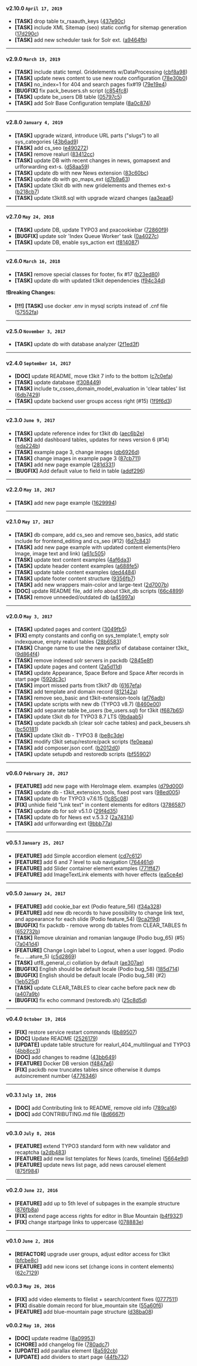 
#### v2.10.0 `April 17, 2019`

- **[TASK]** drop table tx_rsaauth_keys ([437e90c](https://github.com/t3kit/t3kit_db/commit/437e90c))
- **[TASK]** include XML Sitemap (seo) static config for sitemap generation ([17d290c](https://github.com/t3kit/t3kit_db/commit/17d290c))
- **[TASK]** add new scheduler task for Solr ext. ([a9464fb](https://github.com/t3kit/t3kit_db/commit/a9464fb))

***

#### v2.9.0 `March 19, 2019`

- **[TASK]** include static templ. Gridelements w/DataProcessing ([cbf8a98](https://github.com/t3kit/t3kit_db/commit/cbf8a98))
- **[TASK]** update news content to use new route configuration ([78e30b0](https://github.com/t3kit/t3kit_db/commit/78e30b0))
- **[TASK]** no_index=1 for 404 and search pages fix#19 ([79e19e4](https://github.com/t3kit/t3kit_db/commit/79e19e4))
- **[BUGFIX]** fix pack_beusers.sh script ([c854fc8](https://github.com/t3kit/t3kit_db/commit/c854fc8))
- **[TASK]** update be_users DB table ([05797c5](https://github.com/t3kit/t3kit_db/commit/05797c5))
- **[TASK]** add Solr Base Configuration template ([8a0c874](https://github.com/t3kit/t3kit_db/commit/8a0c874))

***

#### v2.8.0 `January 4, 2019`

- **[TASK]** upgrade wizard, introduce URL parts ("slugs") to all sys_categories ([43b6ad9](https://github.com/t3kit/t3kit_db/commit/43b6ad9))
- **[TASK]** add cs_seo ([e490272](https://github.com/t3kit/t3kit_db/commit/e490272))
- **[TASK]** remove realurl ([83412cc](https://github.com/t3kit/t3kit_db/commit/83412cc))
- **[TASK]** update DB with recent changes in news, gomapsext and urlforwarding ext-s. ([d58aa59](https://github.com/t3kit/t3kit_db/commit/d58aa59))
- **[TASK]** update db with new News extension ([83c60bc](https://github.com/t3kit/t3kit_db/commit/83c60bc))
- **[TASK]** update db with go_maps_ext ([d7b9a63](https://github.com/t3kit/t3kit_db/commit/d7b9a63))
- **[TASK]** update t3kit db with new gridelements and themes ext-s ([b218cb7](https://github.com/t3kit/t3kit_db/commit/b218cb7))
- **[TASK]** update t3kit8.sql with upgrade wizard changes ([aa3eaa6](https://github.com/t3kit/t3kit_db/commit/aa3eaa6))

***

#### v2.7.0 `May 24, 2018`
- **[TASK]** update DB, update TYPO3 and pxacookiebar ([72860f9](https://github.com/t3kit/t3kit_db/commit/72860f9))
- **[BUGFIX]** update solr 'Index Queue Worker' task ([0a4027c](https://github.com/t3kit/t3kit_db/commit/0a4027c))
- **[TASK]** update DB, enable sys_action ext ([f814087](https://github.com/t3kit/t3kit_db/commit/f814087))

***

#### v2.6.0 `March 16, 2018`
- **[TASK]** remove special classes for footer, fix #17 ([b23ed80](https://github.com/t3kit/t3kit_db.git/commit/b23ed80))
- **[TASK]** update db with updated t3kit dependencies ([f94c34d](https://github.com/t3kit/t3kit_db.git/commit/f94c34d))

:heavy_exclamation_mark:**Breaking Changes:**
- **[!!!]** **[TASK]** use docker .env in mysql scripts instead of .cnf file ([57552fa](https://github.com/t3kit/t3kit_db.git/commit/57552fa))

***

#### v2.5.0 `November 3, 2017`
- **[TASK]** update db with database analyzer ([2f1ed3f](https://github.com/t3kit/t3kit_db.git/commit/2f1ed3f))

***

#### v2.4.0 `September 14, 2017`
- **[DOC]** update README, move t3kit 7 info to the bottom ([c7c0efa](https://github.com/t3kit/t3kit_db.git/commit/c7c0efa))
- **[TASK]** update database ([f308449](https://github.com/t3kit/t3kit_db.git/commit/f308449))
- **[TASK]** include tx_csseo_domain_model_evaluation in 'clear tables' list ([6db7429](https://github.com/t3kit/t3kit_db.git/commit/6db7429))
- **[TASK]** update backend user groups access right (#15) ([1f9f6d3](https://github.com/t3kit/t3kit_db.git/commit/1f9f6d3))

***

#### v2.3.0 `June 9, 2017`
- **[TASK]** update reference index for t3kit db ([aec6b2e](https://github.com/t3kit/t3kit_db.git/commit/aec6b2e))
- **[TASK]** add dashboard tables, updates for news version 6 (#14) ([eda224b](https://github.com/t3kit/t3kit_db.git/commit/eda224b))
- **[TASK]** example page 3, change images ([db6926d](https://github.com/t3kit/t3kit_db.git/commit/db6926d))
- **[TASK]** change images in example page 3 ([87cb711](https://github.com/t3kit/t3kit_db.git/commit/87cb711))
- **[TASK]** add new page example ([281d331](https://github.com/t3kit/t3kit_db.git/commit/281d331))
- **[BUGFIX]** Add default value to field in table ([addf296](https://github.com/t3kit/t3kit_db.git/commit/addf296))

***

#### v2.2.0 `May 18, 2017`
- **[TASK]** add new page example ([1629994](https://github.com/t3kit/t3kit_db.git/commit/1629994))

***

#### v2.1.0 `May 17, 2017`
- **[TASK]** db compare, add cs_seo and remove seo_basics, add static include for frontend_editing and cs_seo (#12) ([6d7c843](https://github.com/t3kit/t3kit_db.git/commit/6d7c843))
- **[TASK]** add new page example with updated content elements(Hero Image, image text and link) ([a61c505](https://github.com/t3kit/t3kit_db.git/commit/a61c505))
- **[TASK]** update text content examples ([4af6da3](https://github.com/t3kit/t3kit_db.git/commit/4af6da3))
- **[TASK]** update header content examples ([a688fe5](https://github.com/t3kit/t3kit_db.git/commit/a688fe5))
- **[TASK]** update table content examples ([ded4484](https://github.com/t3kit/t3kit_db.git/commit/ded4484))
- **[TASK]** update footer content structure ([9356fb7](https://github.com/t3kit/t3kit_db.git/commit/9356fb7))
- **[TASK]** add new wrappers main-color and large-text ([2d7007b](https://github.com/t3kit/t3kit_db.git/commit/2d7007b))
- **[DOC]** update README file, add info about t3kit_db scripts ([66c4899](https://github.com/t3kit/t3kit_db.git/commit/66c4899))
- **[TASK]** remove unneeded/outdated db ([a45997a](https://github.com/t3kit/t3kit_db.git/commit/a45997a))

***

#### v2.0.0 `May 3, 2017`
- **[TASK]** updated pages and content ([3049fb5](https://github.com/t3kit/t3kit_db/commit/3049fb5))
- **[FIX]** empty constants and config on sys_template:1, empty solr indexqueue, empty realurl tables ([28b6583](https://github.com/t3kit/t3kit_db/commit/28b6583))
- **[TASK]** Change name to use the new prefix of database container t3kit_ ([9d864f4](https://github.com/t3kit/t3kit_db/commit/9d864f4))
- **[TASK]** remove indexed solr servers in packdb ([2845e8f](https://github.com/t3kit/t3kit_db/commit/2845e8f))
- **[TASK]** update pages and content ([2a5d11d](https://github.com/t3kit/t3kit_db/commit/2a5d11d))
- **[TASK]** update Appearance, Space Before and Space After records in start page ([592dc3c](https://github.com/t3kit/t3kit_db/commit/592dc3c))
- **[TASK]** import missed parts from t3kit7 db ([6167efa](https://github.com/t3kit/t3kit_db/commit/6167efa))
- **[TASK]** add template and domain record ([812142a](https://github.com/t3kit/t3kit_db/commit/812142a))
- **[TASK]** remove seo_basic and t3kit-extension-tools ([af76adb](https://github.com/t3kit/t3kit_db/commit/af76adb))
- **[TASK]** update scripts with new db (TYPO3 v8.7) ([8460e00](https://github.com/t3kit/t3kit_db/commit/8460e00))
- **[TASK]** add separate table be_users (be_users.sql) for t3kit ([f687b65](https://github.com/t3kit/t3kit_db/commit/f687b65))
- **[TASK]** update t3kit db for TYPO3 8.7 LTS ([9bdaab5](https://github.com/t3kit/t3kit_db/commit/9bdaab5))
- **[TASK]** update packdb.sh (clear solr cache tables) and pack_beusers.sh ([bc50181](https://github.com/t3kit/t3kit_db/commit/bc50181))
- **[TASK]** update t3kit db - TYPO3 8 ([be8c3de](https://github.com/t3kit/t3kit_db/commit/be8c3de))
- **[TASK]** modify t3kit setup/restore/pack scripts ([fe0eaea](https://github.com/t3kit/t3kit_db/commit/fe0eaea))
- **[TASK]** add composer.json conf. ([b2012d0](https://github.com/t3kit/t3kit_db/commit/b2012d0))
- **[TASK]** update setupdb and restoredb scripts ([bf55902](https://github.com/t3kit/t3kit_db/commit/bf55902))

***

#### v0.6.0 `February 20, 2017`
- **[FEATURE]** add new page with HeroImage elem. examples ([d79d000](https://github.com/t3kit/t3kit_db/commit/d79d000))
- **[TASK]** update db - t3kit_extension_tools, fixed post vars ([98ed005](https://github.com/t3kit/t3kit_db/commit/98ed005))
- **[TASK]** update db for TYPO3 v7.6.15 ([1c85c08](https://github.com/t3kit/t3kit_db/commit/1c85c08))
- **[FIX]** unhide field "Link text" in content elements for editors ([3786587](https://github.com/t3kit/t3kit_db/commit/3786587))
- **[TASK]** update db for solr v5.1.0 ([29f4d35](https://github.com/t3kit/t3kit_db/commit/29f4d35))
- **[TASK]** update db for News ext v.5.3.2 ([2a74314](https://github.com/t3kit/t3kit_db/commit/2a74314))
- **[TASK]** add urlforwarding ext ([9bbb77a](https://github.com/t3kit/t3kit_db/commit/9bbb77a))

***

#### v0.5.1 `January 25, 2017`
- **[FEATURE]** add Simple accordion element ([cd7c612](https://github.com/t3kit/t3kit_db/commit/cd7c612))
- **[FEATURE]** add 6 and 7 level to sub navigation ([764461d](https://github.com/t3kit/t3kit_db/commit/764461d))
- **[FEATURE]** add Slider container element examples ([771ff47](https://github.com/t3kit/t3kit_db/commit/771ff47))
- **[FEATURE]** add ImageTextLink elements with hover effects ([ea5ce4e](https://github.com/t3kit/t3kit_db/commit/ea5ce4e))

***

#### v0.5.0 `January 24, 2017`
- **[FEATURE]** add cookie_bar ext (Podio feature_56) ([f34a328](https://github.com/t3kit/t3kit_db/commit/f34a328))
- **[FEATURE]** add new db records to have possibility to change link text, and appearance for each slide (Podio feature_54) ([9ca2f9d](https://github.com/t3kit/t3kit_db/commit/9ca2f9d))
- **[BUGFIX]** fix packdb - remove wrong db tables from CLEAR_TABLES fn ([652732b](https://github.com/t3kit/t3kit_db/commit/652732b))
- **[TASK]** Remove ukrainian and romanian langauge (Podio bug_65) (#5) ([7a041d4](https://github.com/t3kit/t3kit_db/commit/7a041d4))
- **[FEATURE]** Change Login label to Logout, when a user logged. (Podio fe… …ature_5) ([c5d2869](https://github.com/t3kit/t3kit_db/commit/c5d2869))
- **[TASK]** utf8_general_ci collation by default ([ae307ae](https://github.com/t3kit/t3kit_db/commit/ae307ae))
- **[BUGFIX]** English should be default locale (Podio bug_58) ([185d714](https://github.com/t3kit/t3kit_db/commit/185d714))
- **[BUGFIX]** English should be default locale (Podio bug_58) (#2) ([1eb525d](https://github.com/t3kit/t3kit_db/commit/1eb525d))
- **[TASK]** update CLEAR_TABLES to clear cache before pack new db ([a407a9b](https://github.com/t3kit/t3kit_db/commit/a407a9b))
- **[BUGFIX]** fix echo command (restoredb.sh) ([25c8d5d](https://github.com/t3kit/t3kit_db/commit/25c8d5d))

***

#### v0.4.0 `October 19, 2016`
- **[FIX]** restore service restart commands ([6b89507](https://github.com/t3kit/t3kit_db/commit/6b89507))
- **[DOC]** Update README ([2526179](https://github.com/t3kit/t3kit_db/commit/2526179))
- **[UPDATE]** update table structure for realurl_404_multilingual and TYPO3 ([4bb8cc3](https://github.com/t3kit/t3kit_db/commit/4bb8cc3))
- **[DOC]** add changes to readme ([43bb649](https://github.com/t3kit/t3kit_db/commit/43bb649))
- **[FEATURE]** Docker DB version ([f4847a6](https://github.com/t3kit/t3kit_db/commit/f4847a6))
- **[FIX]** packdb now truncates tables since otherwise it dumps autoincrement number ([4776346](https://github.com/t3kit/t3kit_db/commit/4776346))

***

#### v0.3.1 `July 18, 2016`
- **[DOC]** add Contributing link to README, remove old info ([789ca16](https://github.com/t3kit/t3kit_db/commit/789ca16))
- **[DOC]** add CONTRIBUTING.md file ([8d6667f](https://github.com/t3kit/t3kit_db/commit/8d6667f))

***

#### v0.3.0 `July 8, 2016`
- **[FEATURE]** extend TYPO3 standard form with new validator and recaptcha ([a2db483](https://github.com/t3kit/t3kit_db/commit/a2db483))
- **[FEATURE]** add new list templates for News (cards, timeline) ([5664e9d](https://github.com/t3kit/t3kit_db/commit/5664e9d))
- **[FEATURE]** update news list page, add news carousel element ([875f984](https://github.com/t3kit/t3kit_db/commit/875f984))

***

#### v0.2.0 `June 22, 2016`
- **[FEATURE]** add up to 5th level of subpages in the example structure ([876fb8a](https://github.com/t3kit/t3kit_db/commit/876fb8a))
- **[FIX]** extend page access rights for editor in Blue Mountain ([b4f9321](https://github.com/t3kit/t3kit_db/commit/b4f9321))
- **[FIX]** change startpage links to uppercase ([078883e](https://github.com/t3kit/t3kit_db/commit/078883e))

***
#### v0.1.0 `June 2, 2016`
- **[REFACTOR]** upgrade user groups, adjust editor access for t3kit ([bfcbe8c](https://github.com/t3kit/t3kit_db/commit/bfcbe8c))
- **[FEATURE]** add new icons set (change icons in content elements) ([62c7129](https://github.com/t3kit/t3kit_db/commit/62c7129))

#### v0.0.3 `May 26, 2016`
- **[FIX]** add video elements to filelist + search/content fixes ([0777511](https://github.com/t3kit/t3kit_db/commit/0777511))
- **[FIX]** disable domain record for blue_mountain site ([55a60f6](https://github.com/t3kit/t3kit_db/commit/55a60f6))
- **[FEATURE]** add blue-mountain page structure ([d38ba08](https://github.com/t3kit/t3kit_db/commit/d38ba08))

#### v0.0.2 `May 10, 2016`
- **[DOC]** update readme ([8a09953](https://github.com/t3kit/t3kit_db/commit/8a09953))
- **[CHORE]** add changelog file ([780adc7](https://github.com/t3kit/t3kit_db/commit/780adc7))
- **[UPDATE]** add parallax element ([8a592cb](https://github.com/t3kit/t3kit_db/commit/8a592cb))
- **[UPDATE]** add dividers to start page ([44fb732](https://github.com/t3kit/t3kit_db/commit/44fb732))

